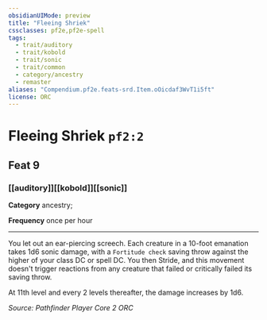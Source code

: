 ```yaml
---
obsidianUIMode: preview
title: "Fleeing Shriek"
cssclasses: pf2e,pf2e-spell
tags:
  - trait/auditory
  - trait/kobold
  - trait/sonic
  - trait/common
  - category/ancestry
  - remaster
aliases: "Compendium.pf2e.feats-srd.Item.oOicdaf3WvT1i5ft"
license: ORC
---
```

# Fleeing Shriek `pf2:2`
## Feat 9
### [[auditory]][[kobold]][[sonic]]

**Category** ancestry; 




**Frequency** once per hour

* * *

You let out an ear-piercing screech. Each creature in a 10-foot emanation takes 1d6 sonic damage, with a `Fortitude check` saving throw against the higher of your class DC or spell DC. You then Stride, and this movement doesn't trigger reactions from any creature that failed or critically failed its saving throw.

At 11th level and every 2 levels thereafter, the damage increases by 1d6.

*Source: Pathfinder Player Core 2*
*ORC*